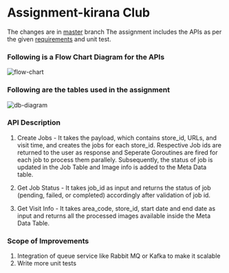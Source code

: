 # Assignment-kirana Club
The changes are in [master]([url](https://github.com/harshitphoenix/Assignment-kiranaclub/tree/master)) branch
The assignment includes the APIs as per the given [requirements](https://kiranaclub.notion.site/Backend-Assignment-4d3c4465c9864422b1791e775c3b5272) and unit test.
### Following is a Flow Chart Diagram for the APIs
![flow-chart](https://github.com/harshitphoenix/Assignment-kiranaclub/assets/56081331/1a251c78-73c7-4b58-a3f7-2ca9fa3daebf)

### Following are the tables used in the assignment
![db-diagram](https://github.com/harshitphoenix/Assignment-kiranaclub/assets/56081331/1c3ba816-4642-4097-a9b9-6942180d14a8)

### API Description 
1. Create Jobs - 
   It takes the payload, which contains store_id, URLs, and visit time, and creates the jobs for each store_id. Respective Job ids are returned to the user as response and
Seperate Goroutines are fired for each job to process them parallely. Subsequently, the status of job is updated in the Job Table and Image info is added to the Meta Data table.

2. Get Job Status - 
   It takes job_id as input and returns the status of job (pending, failed, or completed) accordingly after validation of job id.
3. Get Visit Info - 
   It takes area_code, store_id, start  date and end date as input and returns all the processed images available inside the Meta Data Table.
   
### Scope of Improvements
1. Integration of queue service like Rabbit MQ or Kafka to make it scalable
2. Write more unit tests

